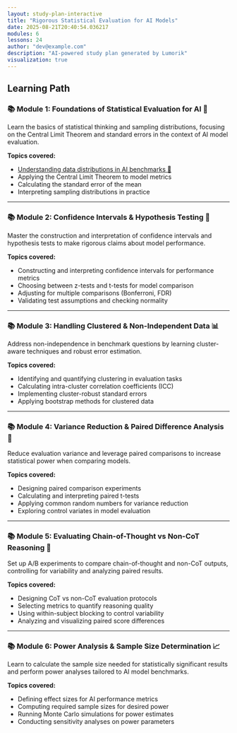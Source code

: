 ```yaml
---
layout: study-plan-interactive
title: "Rigorous Statistical Evaluation for AI Models"
date: 2025-08-21T20:40:54.036217
modules: 6
lessons: 24
author: "dev@example.com"
description: "AI-powered study plan generated by Lumorik"
visualization: true
---
```


## Learning Path

### 📚 Module 1: Foundations of Statistical Evaluation for AI 🎲

Learn the basics of statistical thinking and sampling distributions, focusing on the Central Limit Theorem and standard errors in the context of AI model evaluation.

**Topics covered:**

- [Understanding data distributions in AI benchmarks 📖](https://lumorikllc.github.io/learn/content/00000000-0000-0000-0000-000000000000/152e434c-d212-4bb3-8b74-6640d245d4d1)
- Applying the Central Limit Theorem to model metrics
- Calculating the standard error of the mean
- Interpreting sampling distributions in practice

---

### 📚 Module 2: Confidence Intervals & Hypothesis Testing 🧮

Master the construction and interpretation of confidence intervals and hypothesis tests to make rigorous claims about model performance.

**Topics covered:**

- Constructing and interpreting confidence intervals for performance metrics
- Choosing between z-tests and t-tests for model comparison
- Adjusting for multiple comparisons (Bonferroni, FDR)
- Validating test assumptions and checking normality

---

### 📚 Module 3: Handling Clustered & Non-Independent Data 📊

Address non-independence in benchmark questions by learning cluster-aware techniques and robust error estimation.

**Topics covered:**

- Identifying and quantifying clustering in evaluation tasks
- Calculating intra-cluster correlation coefficients (ICC)
- Implementing cluster-robust standard errors
- Applying bootstrap methods for clustered data

---

### 📚 Module 4: Variance Reduction & Paired Difference Analysis 🔄

Reduce evaluation variance and leverage paired comparisons to increase statistical power when comparing models.

**Topics covered:**

- Designing paired comparison experiments
- Calculating and interpreting paired t-tests
- Applying common random numbers for variance reduction
- Exploring control variates in model evaluation

---

### 📚 Module 5: Evaluating Chain-of-Thought vs Non-CoT Reasoning 🤖

Set up A/B experiments to compare chain-of-thought and non-CoT outputs, controlling for variability and analyzing paired results.

**Topics covered:**

- Designing CoT vs non-CoT evaluation protocols
- Selecting metrics to quantify reasoning quality
- Using within-subject blocking to control variability
- Analyzing and visualizing paired score differences

---

### 📚 Module 6: Power Analysis & Sample Size Determination 📈

Learn to calculate the sample size needed for statistically significant results and perform power analyses tailored to AI model benchmarks.

**Topics covered:**

- Defining effect sizes for AI performance metrics
- Computing required sample sizes for desired power
- Running Monte Carlo simulations for power estimates
- Conducting sensitivity analyses on power parameters

